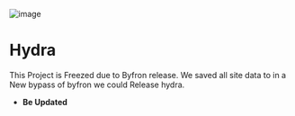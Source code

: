 ![image](https://cdn.discordapp.com/attachments/936859591059324971/1162444166081544312/adadawwa.png?ex=653bf57e&is=6529807e&hm=6b4783a3689a9b7d47afac529b361d6b460ec95324647582c921b73051365bb7&)

# Hydra

This Project is Freezed due to Byfron release. We saved all site data to in a New bypass of byfron we could Release hydra.

* **Be Updated**

